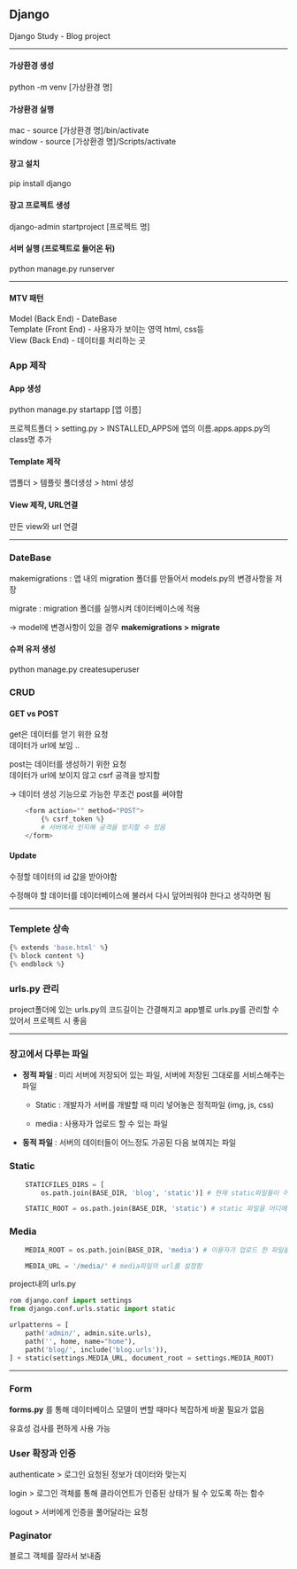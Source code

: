 ## Django

Django Study - Blog project

---

#### 가상환경 생성

python -m venv [가상환경 명]

#### 가상환경 실행

mac - source [가상환경 명]/bin/activate <br>
window - source [가상환경 명]/Scripts/activate

#### 장고 설치

pip install django

#### 장고 프로젝트 생성

django-admin startproject [프로젝트 명]

#### 서버 실행 (프로젝트로 들어온 뒤)

python manage.py runserver

---

#### MTV 패턴

Model (Back End) - DateBase <br>
Template (Front End) - 사용자가 보이는 영역 html, css등 <br>
View (Back End) - 데이터를 처리하는 곳

### App 제작

#### App 생성

python manage.py startapp [앱 이름]

프로젝트폴더 > setting.py > INSTALLED_APPS에 앱의 이름.apps.apps.py의 class명 추가

#### Template 제작

앱폴더 > 템플릿 폴더생성 > html 생성

#### View 제작, URL연결

만든 view와 url 연결

---

### DateBase

makemigrations
: 앱 내의 migration 폴더를 만들어서 models.py의 변경사항을 저장

migrate : migration 폴더를 실행시켜 데이터베이스에 적용

→ model에 변경사항이 있을 경우 <b>makemigrations > migrate </b>

#### 슈퍼 유저 생성
python manage.py createsuperuser

### CRUD

#### GET vs POST

get은 데이터를 얻기 위한 요청 <br>
데이터가 url에 보임 ..
<br>

post는 데이터를 생성하기 위한 요청 <br>
데이터가 url에 보이지 않고 csrf 공격을 방지함

→ 데이터 생성 기능으로 가능한 무조건 post를 써야함
```python
    <form action="" method="POST">
        {% csrf_token %} 
        # 서버에서 인지해 공격을 방지할 수 있음
    </form>
```
#### Update

수정할 데이터의 id 값을 받아야함

수정해야 할 데이터를 데이터베이스에 불러서 다시 덮어씌워야 한다고 생각하면 됨

---

### Templete 상속
```python
{% extends 'base.html' %}
{% block content %}
{% endblock %}
```
### urls.py 관리

project폴더에 있는 urls.py의 코드길이는 간결해지고 app별로 urls.py를 관리할 수 있어서 프로젝트 시 좋음

---

### 장고에서 다루는 파일

- <b> 정적 파일 </b>
  : 미리 서버에 저장되어 있는 파일, 서버에 저장된 그대로를 서비스해주는 파일

    * Static : 개발자가 서버를 개발할 때 미리 넣어놓은 정적파일 (img, js, css)


    * media : 사용자가 업로드 할 수 있는 파일

- <b>동적 파일</b>
  : 서버의 데이터들이 어느정도 가공된 다음 보여지는 파일


### Static
```python
    STATICFILES_DIRS = [
        os.path.join(BASE_DIR, 'blog', 'static')] # 현재 static파일들이 어디에 있는지 경로를 적어줌

    STATIC_ROOT = os.path.join(BASE_DIR, 'static') # static 파일을 어디에 모을것인지
```

### Media
```python
    MEDIA_ROOT = os.path.join(BASE_DIR, 'media') # 이용자가 업로드 한 파일을 모으는 곳

    MEDIA_URL = '/media/' # media파일의 url를 설정함
```

project내의 urls.py

```python
rom django.conf import settings
from django.conf.urls.static import static

urlpatterns = [
    path('admin/', admin.site.urls),
    path('', home, name="home"),
    path('blog/', include('blog.urls')),
] + static(settings.MEDIA_URL, document_root = settings.MEDIA_ROOT)
```
---

### Form

<b>forms.py</b> 를 통해 데이터베이스 모델이 변할 때마다 복잡하게 바꿀 필요가 없음 

유효성 검사를 편하게 사용 가능


### User 확장과 인증

authenticate > 로그인 요청된 정보가 데이터와 맞는지


login > 로그인 객체를 통해 클라이언트가 인증된 상태가 될 수 있도록 하는 함수


logout > 서버에게 인증을 풀어달라는 요청


### Paginator

블로그 객체를 잘라서 보내줌